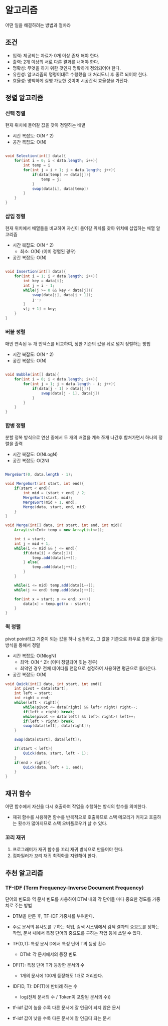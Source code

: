 # 알고리즘

어떤 일을 해결하려는 방법과 절차라

## 조건

- 입력: 제공되는 자료가 0개 이상 존재 해야 한다.
- 출력: 2개 이상의 서로 다른 결과를 내어야 한다.
- 명확성: 무엇을 하기 위한 것인지 명확하게 정의되어야 한다.
- 유한성: 알고리즘의 명령어대로 수행했을 때 처리도니 후 종료 되어야 한다.
- 효율성: 명백하게 실행 가능한 것이며 시공간적 효율성을 가진다.

## 정렬 알고리즘

### 선택 정렬

현재 위치에 들어갈 값을 찾아 정렬하는 배열

- 시간 복잡도: O(N ^ 2)
- 공간 복잡도: O(N)

```JAVA

void Selection(int[] data){
    for(int i = 0; i < data.length; i++){
        int temp = i
        for(int j = i + 1; j < data.length; j++){
            if(data[temp] >= data[j]){
                temp = j;
            }
            swap(data[i], data[temp])
        }
    }
}

```

### 삽입 정렬

현재 위치에서 배열들을 비교하여 자신이 들어갈 위치를 찾아 위치에 삽입하는 배열 알고리즘

- 시간 복잡도: O(N ^ 2)
  - 최소: O(N) (이미 정렬된 경우)
- 공간 복잡도: O(N)

```JAVA

void Insertion(int[] data){
    for(int i = 1; i < data.length; i++){
        int key = data[i];
        int j = i - 1;
        while(j >= 0 && key < data[j]){
            swap(data[j], data[j + 1]);
            j--;
        }
        v[j + 1] = key;
    }
}

```

### 버블 정렬

매번 연속된 두 개 인덱스를 비교하여, 정한 기준의 값을 뒤로 넘겨 정렬하는 방법

- 시간 복잡도: O(N ^ 2)
- 공간 복잡도: O(N)

```JAVA

void Bubble(int[] data){
    for(int i = 0; i < data.length; i++){
        for(int j = 1; j < data.length - i; j++){
            if(data[j - 1] > data[j]){
                swap(data[j - 1], data[j])
            }
        }
    }
}

```

### 합병 정렬

분할 정복 방식으로 연산 중에서 두 개의 배열을 계속 쪼개 나간후 합쳐가면서 하나의 정렬을 출력

- 시간 복잡도: O(NLogN)
- 공간 복잡도: O(2N)

```JAVA

MergeSort(0, data.length - 1);

void MergeSort(int start, int end){
    if(start < end){
        int mid = (start + end) / 2;
        MergeSort(start, mid);
        MergeSort(mid + 1, end);
        Merge(data, start, end, mid)
    }
}

void Merge(int[] data, int start, int end, int mid){
    ArrayList<Int> temp = new ArrayList<>();

    int i = start;
    int j = mid + 1,
    while(i <= mid && j <= end){
        if(data[i] < data[j]){
            temp.add(data[i++]);
        } else{
            temp.add(data[j++]);
        }
    }

    while(i <= mid) temp.add(data[i++]);
    while(j <= end) temp.add(data[j++]);

    for(int x = start; x <= end; x++){
        data[x] = temp.get(x - start);
    }
}

```

### 퀵 정렬

pivot point라고 기준이 되는 값을 하나 설정하고, 그 값을 기준으로 좌우로 값을 옮기는 방식을 통해서 정렬

- 시간 복잡도: O(NlogN)
  - 최악: O(N ^ 2): (이미 정렬되어 잇는 경우)
  - 최악인 경우 전체 데이터를 랜덤으로 설정하여 사용하면 평균으로 돌아온다.
- 공간 복잡도: O(N)

```JAVA
void Quick(int[] data, int start, int end){
    int pivot = data[start];
    int left = start;
    int right = end;
    while(left < right){
        while(pivot <= data[right] && left< right) right--;
        if(left > right) break;
        while(pivot <= data[left] && left< right>) left++;
        if(left > right) break;
        swap(data[left], data[right]);
    }

    swap(data[start], data[left]);

    if(start < left){
        Quick(data, start, left - 1);
    }
    if(end > right){
        Quick(data, left + 1, end);
    }
}


```

## 재귀 함수

어떤 함수에서 자신을 다시 호출하여 작업을 수행하는 방식의 함수를 의미한다.

- 재귀 함수를 사용하면 함수를 반복적으로 호출하므로 스택 메모리가 커지고 호출하는 횟수가 많아지므로 스택 오버플로우가 날 수 있다.

### 꼬리 재귀

1. 프로그래머가 재귀 함수를 꼬리 재귀 방식으로 만들어야 한다.
2. 컴파일러가 꼬리 재귀 최적화를 지원해야 한다.

## 추천 알고리즘

### TF-IDF (Term Frequency-Inverse Document Frequency)

단어의 빈도와 역 문서 빈도를 사용하여 DTM 내의 각 단어들 마다 중요한 정도를 가중치로 주는 방법

- DTM을 만든 후, TF-IDF 가중치를 부여한다.

- 주로 문서의 유사도를 구하는 작업, 검색 시스템에서 검색 결과의 중요도를 정하는 작업, 문서 내에서 특정 단어의 중요도를 구하는 작업 등에 쓰일 수 있다.

- TF(D,T): 특정 문서 D에서 특정 단어 T의 등장 횟수
  - DTM: 각 문서에서의 등장 빈도
- DF(T): 특정 단어 T가 등장한 문서의 수
  - 1개의 문서에 100개 등장해도 1개로 처리한다.
- IDF(D, T): DF(T)에 반비례 하는 수

  - log(전체 문서의 수 / Token이 포함된 문서의 수))

- tf-idf 값이 높을 수록 다른 문서에 잘 언급이 되지 않은 문서
- tf-idf 값이 낮을 수록 다른 문서에 잘 언급디 되는 문서
